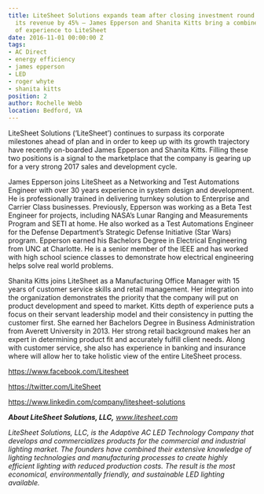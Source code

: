 ```yaml
---
title: LiteSheet Solutions expands team after closing investment round and increasing
  its revenue by 45% – James Epperson and Shanita Kitts bring a combined 45 years
  of experience to LiteSheet
date: 2016-11-01 00:00:00 Z
tags:
- AC Direct
- energy efficiency
- james epperson
- LED
- roger whyte
- shanita kitts
position: 2
author: Rochelle Webb
location: Bedford, VA
---
```


LiteSheet Solutions (‘LiteSheet’) continues to surpass its corporate milestones ahead of plan and in order to keep up with its growth trajectory have recently on-boarded James Epperson and Shanita Kitts. Filling these two positions is a signal to the marketplace that the company is gearing up for a very strong 2017 sales and development cycle.

James Epperson joins LiteSheet as a Networking and Test Automations Engineer with over 30 years experience in system design and development. He is professionally trained in delivering turnkey solution to Enterprise and Carrier Class businesses. Previously, Epperson was working as a Beta Test Engineer for projects, including NASA’s Lunar Ranging and Measurements Program and SETI at home. He also worked as a Test Automations Engineer for the Defense Department’s Strategic Defense Initiative (Star Wars) program. Epperson earned his Bachelors Degree in Electrical Engineering from UNC at Charlotte. He is a senior member of the IEEE and has worked with high school science classes to demonstrate how electrical engineering helps solve real world problems.

Shanita Kitts joins LiteSheet as a Manufacturing Office Manager with 15 years of customer service skills and retail management. Her integration into the organization demonstrates the priority that the company will put on product development and speed to market. Kitts depth of experience puts a focus on their servant leadership model and their consistency in putting the customer first. She earned her Bachelors Degree in Business Administration from Averett University in 2013. Her strong retail background makes her an expert in determining product fit and accurately fulfill client needs. Along with customer service, she also has experience in banking and insurance where will allow her to take holistic view of the entire LiteSheet process.

<a href="https://www.facebook.com/Litesheet">https://www.facebook.com/Litesheet</a>

<a href="https://twitter.com/LiteSheet">https://twitter.com/LiteSheet</a>

<a href="https://www.linkedin.com/company/litesheet-solutions">https://www.linkedin.com/company/litesheet-solutions</a>

<em>
<strong>About LiteSheet Solutions, LLC,</strong> <a href="www.litesheet.com">www.litesheet.com</a>

LiteSheet Solutions, LLC, is the Adaptive AC LED Technology Company that develops and commercializes products for the commercial and industrial lighting market. The founders have combined their extensive knowledge of lighting technologies and manufacturing processes to create highly efficient lighting with reduced production costs. The result is the most economical, environmentally friendly, and sustainable LED lighting available.
</em>